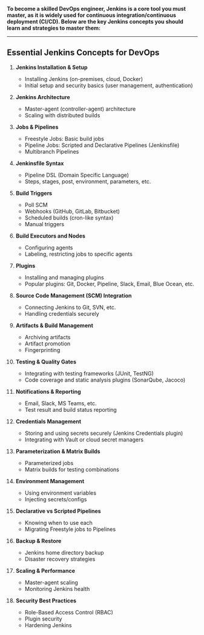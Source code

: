 **To become a skilled DevOps engineer, Jenkins is a core tool you must master, as it is widely used for continuous integration/continuous deployment (CI/CD). Below are the key Jenkins concepts you should learn and strategies to master them:**

-----------------------------------------

## Essential Jenkins Concepts for DevOps

1. **Jenkins Installation & Setup**
   - Installing Jenkins (on-premises, cloud, Docker)
   - Initial setup and security basics (user management, authentication)

2. **Jenkins Architecture**
   - Master-agent (controller-agent) architecture
   - Scaling with distributed builds

3. **Jobs & Pipelines**
   - Freestyle Jobs: Basic build jobs
   - Pipeline Jobs: Scripted and Declarative Pipelines (Jenkinsfile)
   - Multibranch Pipelines

4. **Jenkinsfile Syntax**
   - Pipeline DSL (Domain Specific Language)
   - Steps, stages, post, environment, parameters, etc.

5. **Build Triggers**
   - Poll SCM
   - Webhooks (GitHub, GitLab, Bitbucket)
   - Scheduled builds (cron-like syntax)
   - Manual triggers

6. **Build Executors and Nodes**
   - Configuring agents
   - Labeling, restricting jobs to specific agents

7. **Plugins**
   - Installing and managing plugins
   - Popular plugins: Git, Docker, Pipeline, Slack, Email, Blue Ocean, etc.

8. **Source Code Management (SCM) Integration**
   - Connecting Jenkins to Git, SVN, etc.
   - Handling credentials securely

9. **Artifacts & Build Management**
   - Archiving artifacts
   - Artifact promotion
   - Fingerprinting

10. **Testing & Quality Gates**
    - Integrating with testing frameworks (JUnit, TestNG)
    - Code coverage and static analysis plugins (SonarQube, Jacoco)

11. **Notifications & Reporting**
    - Email, Slack, MS Teams, etc.
    - Test result and build status reporting

12. **Credentials Management**
    - Storing and using secrets securely (Jenkins Credentials plugin)
    - Integrating with Vault or cloud secret managers

13. **Parameterization & Matrix Builds**
    - Parameterized jobs
    - Matrix builds for testing combinations

14. **Environment Management**
    - Using environment variables
    - Injecting secrets/configs

15. **Declarative vs Scripted Pipelines**
    - Knowing when to use each
    - Migrating Freestyle jobs to Pipelines

16. **Backup & Restore**
    - Jenkins home directory backup
    - Disaster recovery strategies

17. **Scaling & Performance**
    - Master-agent scaling
    - Monitoring Jenkins health

18. **Security Best Practices**
    - Role-Based Access Control (RBAC)
    - Plugin security
    - Hardening Jenkins
